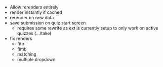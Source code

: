 - Allow rerenders entirely
- render instantly if cached
- rerender on new data
- save submission on quiz start screen
  - requires some rewrite as ext is currently setup to only work on active quizzes (.../take) 
- fix renders
  - fitb
  - fimb
  - matching
  - multiple dropdown
